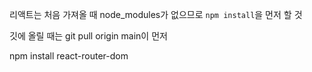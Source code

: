 리액트는 처음 가져올 때 node_modules가 없으므로 `npm install`을 먼저 할 것

깃에 올릴 때는 git pull origin main이 먼저



npm install react-router-dom